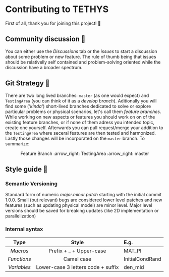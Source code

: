 # Contributing to TETHYS

First of all, thank you for joining this project! :bow: 

## Community discussion :speech_balloon:

You can either use the _Discussions_ tab or the _issues_ to start a discussion about some problem or new feature. The rule of thumb being that issues should be relativelly self contained and problem-solving oriented while the discussion have a broader spectrum. 

## Git Strategy :arrows_counterclockwise:

There are two long lived branches: `master` (as one would expect) and `TestingArea` (you can think of it as a _develop branch_). Aditionally you will find some (_'kinda'_) short-lived branches dedicated to solve or explore particular problems or physical scenarios, let's call them _feature branches_.  
While working on new aspects or features you should work on on of the existing feature branches, or if none of them adress you intended topic, create one yourself. Afterwards you can pull request/merge your addition to the `TestingArea` where seceral features are then tested and harmonized. 
Lastly those changes will be incorporated on the `master` branch. To summarize: 
<p align="center">
  Feature Branch  :arrow_right: TestingArea :arrow_right: master
</p>


## Style guide :page_with_curl:

### Semantic Versioning

Standard form of numeric *major.minor.patch* starting with the initial commit 1.0.0. Small (but relevant) bugs are considered lower level patches and new features (such as updating physical model) are minor level. Major level versions should be saved for breaking updates (like 2D implementation or parallelization)


### Internal syntax

| Type            | Style                                 | E.g.              |
| :-------------: |:-------------:                        | :-----            |
| *Macros*          | Prefix + _ + Upper-case                | MAT_PI            |
| *Functions*       | Camel case                            | InitialCondRand   |
| *Variables*       | Lower-case 3 letters code + suffix     | den_mid           |
